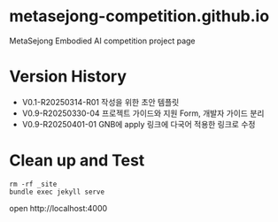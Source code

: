 # metasejong-competition.github.io
MetaSejong Embodied AI competition project page

# Version History

- V0.1-R20250314-R01 작성을 위한 초안 템플릿 
- V0.9-R20250330-04 프로젝트 가이드와 지원 Form, 개발자 가이드 분리
- V0.9-R20250401-01 GNB에 apply 링크에 다국어 적용한 링크로 수정


# Clean up and Test 

```
rm -rf _site
bundle exec jekyll serve
```

open http://localhost:4000 

